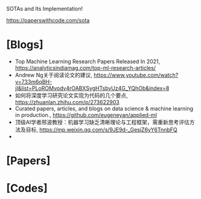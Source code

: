 SOTAs and Its Implementation!

https://paperswithcode.com/sota

# [Blogs]
+ Top Machine Learning Research Papers Released In 2021, https://analyticsindiamag.com/top-ml-research-articles/
+ Andrew Ng关于阅读论文的建议, https://www.youtube.com/watch?v=733m6qBH-jI&list=PLoROMvodv4rOABXSygHTsbvUz4G_YQhOb&index=8
+ 如何将深度学习研究论文实现为代码的几个要点, https://zhuanlan.zhihu.com/p/273622903
+ Curated papers, articles, and blogs on data science & machine learning in production., https://github.com/eugeneyan/applied-ml
+ 顶级AI学者邢波教授：机器学习缺乏清晰理论与工程框架，需重新思考评估方法及目标, https://mp.weixin.qq.com/s/9JE9d-_GesjZ6yY6TnnbFQ
+ 


# [Papers]

# [Codes]




